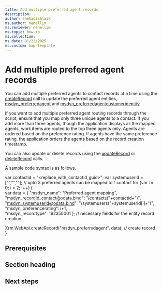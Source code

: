 ```yaml
---
title: Add multiple preferred agent records 
description: .
author: snehasishlaik 
ms.author: nenellim  
ms.reviewer: nenellim
ms.topic: how-to 
ms.collection: 
ms.date: 01/22/2025
ms.custom: bap-template 
---
```



# Add multiple preferred agent records

You can add multiple preferred agents to contact records at a time using the [createRecord](/power-apps/developer/model-driven-apps/clientapi/reference/xrm-webapi/createrecord) call to update the preferred agent entities, [msdyn_preferredagent](./develop/reference/entities/msdyn_preferredagent.md) and [msdyn_preferredagentcustomeridentity](./develop/reference/entities/msdyn_preferredagentcustomeridentity.md).

If you want to add multiple preferred agent routing records through the script, ensure that you map only three unique agents to a contact. If you add more than three agents, though the application displays all the mapped agents, work items are routed to the top three agents only. Agents are ordered based on the preference rating. If agents have the same preference rating, the application orders the agents based on the record creation timestamp.

You can also update or delete records using the [updateRecord](/power-apps/developer/model-driven-apps/clientapi/reference/xrm-webapi/updaterecord) or [deleteRecord](/power-apps/developer/model-driven-apps/clientapi/reference/xrm-webapi/deleterecord) calls.

A sample code syntax is as follows.

var contactid = "<replace_with_contactid_guid>";
var systemuserid = ["<agentid-guid-1>","<agentid-guid-2>","<agentid-guid-3>"]; // upto 3 preferred agents can be mapped to 1 contact
for (var i = 0; i < 2; i++)
{    
var data =
{
"msdyn_name": "Preferred agent mapping",        
"msdyn_recordId_contact@odata.bind": "/contacts("+contactid+")",        
"msdyn_systemuserid@odata.bind": "/systemusers("+systemuserid[i]+")",        
"msdyn_preferencerating": i+1,        
"msdyn_recordtype": 192350001
};    // necessary fields for the entity record creation

Xrm.WebApi.createRecord("msdyn_preferredagent", data); // create record
}

## Prerequisites
<!--Prerequisites. Optional. If you need prerequisites, make them your first H2 in a how-to guide. Use clear language and use a list format.-->

<!--Add your content here-->

## Section heading
<!--H2s. Required. A how-to article explains how to do a task. The bulk of each H2 should be a procedure.-->

<!--Intro paragraph-->
<!--Step 1-->
<!--Step 2-->
<!--Step n-->

## Next steps
<!--Optional. Provide no more than five next steps. Include some context so the customer can determine why they would click the link. Learn more in [Link to more resources](../topics/link-to-more-resources.md#next-steps-and-see-also-links).-->

<!--Remove all the comments in this template before you sign-off or merge to the main branch.-->
